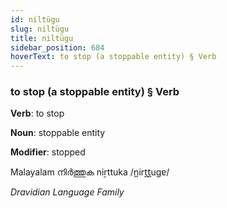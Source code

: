 ```yaml
---
id: niltügu
slug: niltügu
title: niltügu
sidebar_position: 684
hoverText: to stop (a stoppable entity) § Verb
---
```


### to stop (a stoppable entity) § Verb

**Verb**: to stop

**Noun**: stoppable entity

**Modifier**: stopped

Malayalam നിർത്തുക niṟttuka /n̪irt̪t̪uɡɐ/

*Dravidian Language Family*